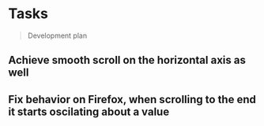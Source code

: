 # Tasks

> Development plan

## Achieve smooth scroll on the horizontal axis as well

## Fix behavior on Firefox, when scrolling to the end it starts oscilating about a value

